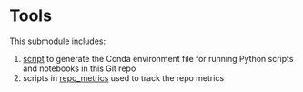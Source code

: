 # Tools

This submodule includes:
1.  [script](generate_conda_file.py) to generate the Conda environment file for running Python scripts and notebooks in this Git repo 
1.  scripts in  [repo_metrics](./repo_metrics) used to track the repo metrics


